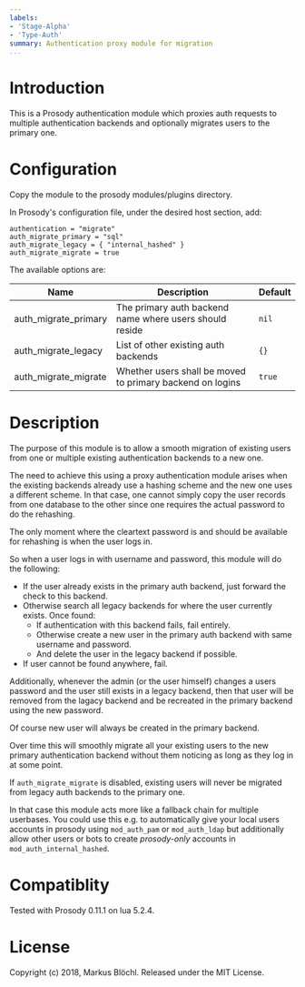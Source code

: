 ```yaml
---
labels:
- 'Stage-Alpha'
- 'Type-Auth'
summary: Authentication proxy module for migration
...
```


Introduction
============

This is a Prosody authentication module which proxies auth requests to multiple authentication backends
and optionally migrates users to the primary one.


Configuration
=============

Copy the module to the prosody modules/plugins directory.

In Prosody's configuration file, under the desired host section, add:

``` {.lua}
authentication = "migrate"
auth_migrate_primary = "sql"
auth_migrate_legacy = { "internal_hashed" }
auth_migrate_migrate = true
```

The available options are:

| Name                   | Description                                               |  Default  |
| ---------------------- | --------------------------------------------------------- | --------- |
| auth\_migrate\_primary | The primary auth backend name where users should reside   |  `nil`    |
| auth\_migrate\_legacy  | List of other existing auth backends                      |  `{}`     |
| auth\_migrate\_migrate | Whether users shall be moved to primary backend on logins |  `true`   |


Description
===========

The purpose of this module is to allow a smooth migration of existing users from one or multiple
existing authentication backends to a new one.

The need to achieve this using a proxy authentication module arises when the existing backends
already use a hashing scheme and the new one uses a different scheme.
In that case, one cannot simply copy the user records from one database to the other since one
requires the actual password to do the rehashing.

The only moment where the cleartext password is and should be available for rehashing is when
the user logs in.

So when a user logs in with username and password, this module will do the following:

- If the user already exists in the primary auth backend, just forward the check to this backend.
- Otherwise search all legacy backends for where the user currently exists. Once found:
  - If authentication with this backend fails, fail entirely.
  - Otherwise create a new user in the primary auth backend with same username and password.
  - And delete the user in the legacy backend if possible.
- If user cannot be found anywhere, fail.

Additionally, whenever the admin (or the user himself) changes a users password and the
user still exists in a legacy backend, then that user will be removed from the lagacy backend
and be recreated in the primary backend using the new password.

Of course new user will always be created in the primary backend.

Over time this will smoothly migrate all your existing users to the new primary authentication backend
without them noticing as long as they log in at some point.


If `auth_migrate_migrate` is disabled, existing users will never be migrated from legacy
auth backends to the primary one.

In that case this module acts more like a fallback chain for multiple userbases.
You could use this e.g. to automatically give your local users accounts in prosody using
`mod_auth_pam` or `mod_auth_ldap` but additionally allow other users or bots to create *prosody-only*
accounts in `mod_auth_internal_hashed`.


Compatiblity
============

Tested with Prosody 0.11.1 on lua 5.2.4.

License
=======

Copyright (c) 2018, Markus Blöchl. Released under the MIT License.

